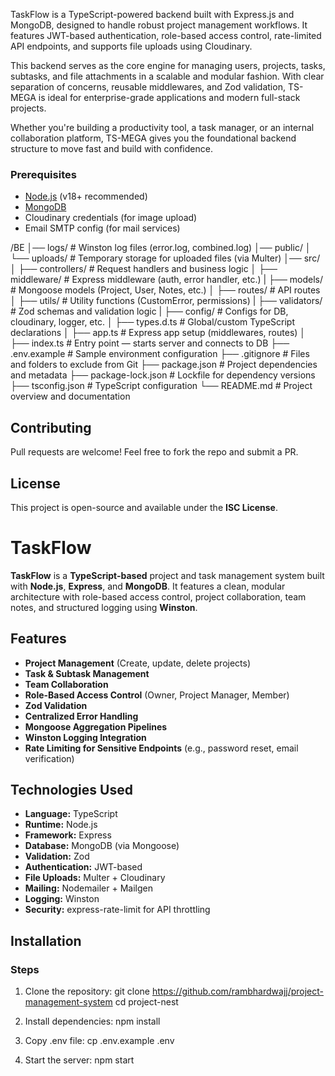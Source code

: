 TaskFlow is a TypeScript-powered backend built with Express.js and MongoDB, designed to handle robust project management workflows. It features JWT-based authentication, role-based access control, rate-limited API endpoints, and supports file uploads using Cloudinary.

This backend serves as the core engine for managing users, projects, tasks, subtasks, and file attachments in a scalable and modular fashion. With clear separation of concerns, reusable middlewares, and Zod validation, TS-MEGA is ideal for enterprise-grade applications and modern full-stack projects.

Whether you're building a productivity tool, a task manager, or an internal collaboration platform, TS-MEGA gives you the foundational backend structure to move fast and build with confidence.



### Prerequisites

- [Node.js](https://nodejs.org/en/) (v18+ recommended)
- [MongoDB](https://www.mongodb.com/)
- Cloudinary credentials (for image upload)
- Email SMTP config (for mail services)



/BE
│── logs/                  # Winston log files (error.log, combined.log)
│── public/
│   └── uploads/           # Temporary storage for uploaded files (via Multer)
│── src/
│   ├── controllers/       # Request handlers and business logic
│   ├── middleware/        # Express middleware (auth, error handler, etc.)
|   ├── models/            # Mongoose models (Project, User, Notes, etc.)
│   ├── routes/            # API routes
│   ├── utils/             # Utility functions (CustomError, permissions)
|   ├── validators/        # Zod schemas and validation logic
|   ├── config/            # Configs for DB, cloudinary, logger, etc.
│   ├── types.d.ts         # Global/custom TypeScript declarations
│   ├── app.ts             # Express app setup (middlewares, routes)
│   ├── index.ts           # Entry point — starts server and connects to DB
├── .env.example           # Sample environment configuration
├── .gitignore             # Files and folders to exclude from Git
├── package.json           # Project dependencies and metadata
├── package-lock.json      # Lockfile for dependency versions
├── tsconfig.json          # TypeScript configuration
└── README.md              # Project overview and documentation

## Contributing

Pull requests are welcome! Feel free to fork the repo and submit a PR.

## License

This project is open-source and available under the **ISC License**.
# TaskFlow

**TaskFlow** is a **TypeScript-based** project and task management system built with **Node.js**, **Express**, and **MongoDB**. It features a clean, modular architecture with role-based access control, project collaboration, team notes, and structured logging using **Winston**.

## Features

- **Project Management** (Create, update, delete projects)
- **Task & Subtask Management**
- **Team Collaboration**
- **Role-Based Access Control** (Owner, Project Manager, Member)
- **Zod Validation**
- **Centralized Error Handling**
- **Mongoose Aggregation Pipelines**
- **Winston Logging Integration**
- **Rate Limiting for Sensitive Endpoints** (e.g., password reset, email verification)

## Technologies Used

- **Language:** TypeScript
- **Runtime:** Node.js
- **Framework:** Express
- **Database:** MongoDB (via Mongoose)
- **Validation:** Zod
- **Authentication:** JWT-based
- **File Uploads:** Multer + Cloudinary
- **Mailing:** Nodemailer + Mailgen
- **Logging:** Winston
- **Security:** express-rate-limit for API throttling

## Installation


### Steps

1. Clone the repository:
   git clone https://github.com/rambhardwajj/project-management-system
   cd project-nest
   
2. Install dependencies:
   npm install
   
3. Copy .env file:
   cp .env.example .env
   
4. Start the server:
   npm start
   
